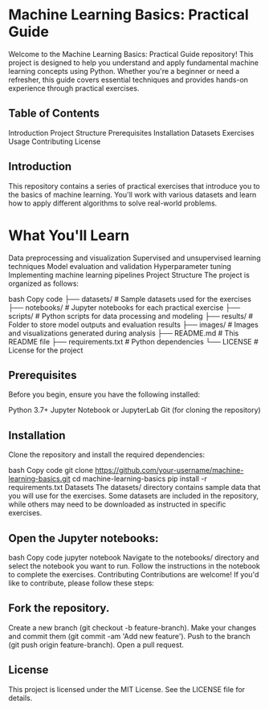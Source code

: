 # Machine Learning Basics: Practical Guide
Welcome to the Machine Learning Basics: Practical Guide repository! This project is designed to help you understand and apply fundamental machine learning concepts using Python. Whether you're a beginner or need a refresher, this guide covers essential techniques and provides hands-on experience through practical exercises.

## Table of Contents
Introduction
Project Structure
Prerequisites
Installation
Datasets
Exercises
Usage
Contributing
License

## Introduction
This repository contains a series of practical exercises that introduce you to the basics of machine learning. You'll work with various datasets and learn how to apply different algorithms to solve real-world problems.

# What You'll Learn
Data preprocessing and visualization
Supervised and unsupervised learning techniques
Model evaluation and validation
Hyperparameter tuning
Implementing machine learning pipelines
Project Structure
The project is organized as follows:

bash
Copy code
├── datasets/            # Sample datasets used for the exercises
├── notebooks/           # Jupyter notebooks for each practical exercise
├── scripts/             # Python scripts for data processing and modeling
├── results/             # Folder to store model outputs and evaluation results
├── images/              # Images and visualizations generated during analysis
├── README.md            # This README file
├── requirements.txt     # Python dependencies
└── LICENSE              # License for the project

## Prerequisites
Before you begin, ensure you have the following installed:

Python 3.7+
Jupyter Notebook or JupyterLab
Git (for cloning the repository)

## Installation
Clone the repository and install the required dependencies:

bash
Copy code
git clone https://github.com/your-username/machine-learning-basics.git
cd machine-learning-basics
pip install -r requirements.txt
Datasets
The datasets/ directory contains sample data that you will use for the exercises. Some datasets are included in the repository, while others may need to be downloaded as instructed in specific exercises.

## Open the Jupyter notebooks:
bash
Copy code
jupyter notebook
Navigate to the notebooks/ directory and select the notebook you want to run.
Follow the instructions in the notebook to complete the exercises.
Contributing
Contributions are welcome! If you'd like to contribute, please follow these steps:

## Fork the repository.
Create a new branch (git checkout -b feature-branch).
Make your changes and commit them (git commit -am 'Add new feature').
Push to the branch (git push origin feature-branch).
Open a pull request.

## License
This project is licensed under the MIT License. See the LICENSE file for details.

